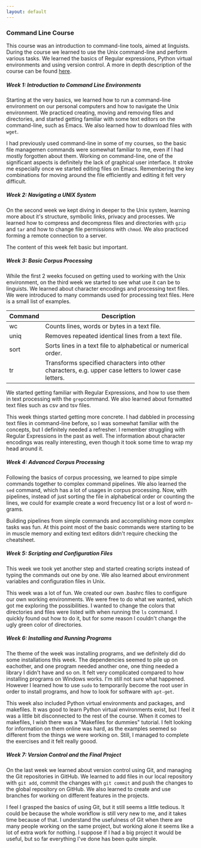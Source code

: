 ```yaml
---
layout: default
---
```

### Command Line Course

This course was an introduction to command-line tools, aimed at linguists. During the course we learned to use the Unix command-line and perform various tasks. We learned the basics of Regular expressions, Python virtual environments and using version control. A more in depth description of the course can be found [here](https://courses.helsinki.fi/fi/KIK-LG219/129824412).

##### Week 1: Introduction to Command Line Environments

Starting at the very basics, we learned how to run a command-line environment on our personal computers and how to navigate the Unix environment. We practiced creating, moving and removing files and directories, and started getting familiar with some text editors on the command-line, such as Emacs. We also learned how to download files with `wget`.

I had previously used command-line in some of my courses, so the basic file managemen commands were somewhat familiar to me, even if I had mostly forgotten about them. Working on command-line, one of the significant aspects is definitely the lack of graphical user interface. It stroke me especially once we started editing files on Emacs. Remembering the key combinations for moving around the file efficiently and editing it felt very difficult.

##### Week 2: Navigating a UNIX System

On the second week we kept diving in deeper to the Unix system, learning more about it's structure, symbolic links, privacy and processes. We learned how to compress and decompress files and directories with `gzip` and `tar` and how to change file permissions with `chmod`. We also practiced forming a remote connection to a server.

The content of this week felt basic but important.

##### Week 3: Basic Corpus Processing

While the first 2 weeks focused on getting used to working with the Unix environment, on the third week we started to see what use it can be to linguists. We learned about character encodings and processing text files. We were introduced to many commands used for processing text files. Here is a small list of examples.

Command | Description
--- | ---
wc | Counts lines, words or bytes in a text file.
uniq | Removes repeated identical lines from a text file.
sort | Sorts lines in a text file to alphabetical or numerical order.
tr | Transforms specified characters into other characters, e.g. upper case letters to lower case letters.

We started getting familiar with Regular Expressions, and how to use them in text processing with the `grep`command. We also learned about formatted text files such as csv and tsv files.

This week things started getting more concrete. I had dabbled in processing text files in command-line before, so I was somewhat familiar with the concepts, but I definitely needed a refresher. I remember struggling with Regular Expressions in the past as well. The information about character encodings was really interesting, even though it took some time to wrap my head around it.

##### Week 4: Advanced Corpus Processing

Following the basics of corpus processing, we learned to pipe simple commands together to complex command pipelines. We also learned the `sed` command, which has a lot of usages in corpus processing. Now, with pipelines, instead of just sorting the file in alphabetical order or counting the lines, we could for example create a word frecuency list or a lost of word n-grams.

Building pipelines from simple commands and accomplishing more complex tasks was fun. At this point most of the basic commands were  starting to be in muscle memory and exiting text editors didn't require checking the cheatsheet.

##### Week 5: Scripting and Configuration Files

This week we took yet another step and started creating scripts instead of typing the commands out one by one. We also learned about environment variables and configuration files in Unix.

This week was a lot of fun. We created our own .bashrc files to configure our own working environments. We were free to do what we wanted, which got me exploring the possibilities. I wanted to change the colors that directories and files were listed with when running the `ls` command. I quickly found out how to do it, but for some reason I couldn't change the ugly green color of directories.

##### Week 6: Installing and Running Programs

The theme of the week was installing programs, and we definitely did do some installations this week. The dependencies seemed to pile up on eachother, and one program needed another one, one thing needed a library I didn't have and so on. It felt very complicated compared to how installing programs on Windows works. I'm still not sure what happened. However I learned how to use `sudo` to temporarily become the root user in order to install programs, and how to look for software with `apt-get`.

This week also included Python virtual environments and packages, and makefiles. It was good to learn Python virtual environments exist, but I feel it was a little bit disconnected to the rest of the course. When it comes to makefiles, I wish there was a "Makefiles for dummies" tutorial. I felt looking for information on them online was hard, as the examples seemed so different from the things we were working on. Still, I managed to complete the exercises and it felt really goood.

##### Week 7: Version Control and the Final Project

On the last week we learned about version control using Git, and managing the Git repositories in GitHub. We learned to add files in our local repository with `git add`, commit the changes with `git commit` and push the changes to the global repository on GitHub. We also learned to create and use branches for working on different features in the projects.

I feel I grasped the basics of using Git, but it still seems a little tedious. It could be because the whole workflow is still very new to me, and it takes time because of that. I understand the usefulness of Git when there are many people working on the same project, but working alone it seems like a lot of extra work for nothing. I suppose if I had a big project it would be useful, but so far everything I've done has been quite simple. 